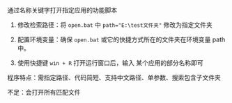 通过名称关键字打开指定应用的功能脚本

1. 修改检索路径：将 `open.bat` 中 `path="E:\test文件夹"` 修改为指定文件夹

2. 配置环境变量：确保 `open.bat` 或它的快捷方式所在的文件夹在环境变量 path 中。

3. 使用快捷键 `win + R` 打开运行窗口后，输入 某个应用的部分名称即可


程序特点：需指定路径、代码简短、支持中文路径、单参数、搜索包含子文件夹

不足：会打开所有匹配文件
